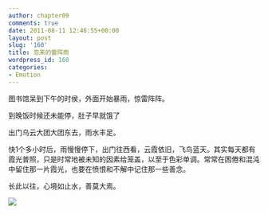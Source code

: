 ```yaml
---
author: chapter09
comments: true
date: 2011-08-11 12:46:55+00:00
layout: post
slug: '160'
title: 忽来的雷阵雨
wordpress_id: 160
categories:
- Emotion
---
```


图书馆呆到下午的时侯，外面开始暴雨，惊雷阵阵。




到晚饭时候还未能停，肚子早就饿了




<!-- more -->




出门乌云大团大团东去，雨水丰足。




快1个多小时后，雨慢慢停下，出门往西看，云霞依旧，飞鸟蓝天。其实每天都有霞光普照，只是时常地被未知的因素给笼盖，以至于色彩单调。常常在困倦和混沌中留住那一片霞光，也要在愤恨和不解中记住那一些善念。




长此以往，心境如止水，善莫大焉。





[![](blog/img/uploads/2011/08/picplz-2011-08-11-19.48.32-300x168.jpg)](blog/img/uploads/2011/08/picplz-2011-08-11-19.48.32.jpg)
